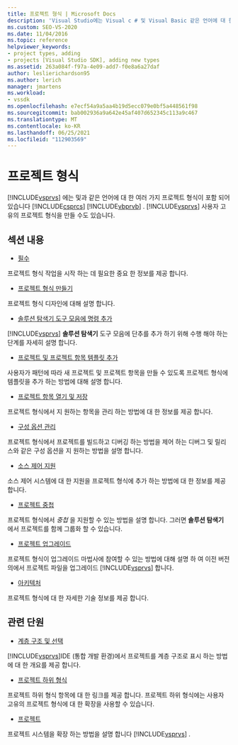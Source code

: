 ```yaml
---
title: 프로젝트 형식 | Microsoft Docs
description: 'Visual Studio에는 Visual c # 및 Visual Basic 같은 언어에 대 한 여러 프로젝트 형식이 포함 되어 있습니다. Visual Studio를 사용 하 여 프로젝트 형식을 직접 만들 수도 있습니다.'
ms.custom: SEO-VS-2020
ms.date: 11/04/2016
ms.topic: reference
helpviewer_keywords:
- project types, adding
- projects [Visual Studio SDK], adding new types
ms.assetid: 263a084f-f97a-4e09-add7-f0e8a6a27daf
author: leslierichardson95
ms.author: lerich
manager: jmartens
ms.workload:
- vssdk
ms.openlocfilehash: e7ecf54a9a5aa4b19d5ecc079e0bf5a448561f98
ms.sourcegitcommit: bab002936a9a642e45af407d652345c113a9c467
ms.translationtype: MT
ms.contentlocale: ko-KR
ms.lasthandoff: 06/25/2021
ms.locfileid: "112903569"
---
```

# <a name="project-types"></a>프로젝트 형식
[!INCLUDE[vsprvs](../../code-quality/includes/vsprvs_md.md)] 에는 및과 같은 언어에 대 한 여러 가지 프로젝트 형식이 포함 되어 있습니다 [!INCLUDE[csprcs](../../data-tools/includes/csprcs_md.md)] [!INCLUDE[vbprvb](../../code-quality/includes/vbprvb_md.md)] . [!INCLUDE[vsprvs](../../code-quality/includes/vsprvs_md.md)] 사용자 고유의 프로젝트 형식을 만들 수도 있습니다.

## <a name="in-this-section"></a>섹션 내용
- [필수](../../extensibility/internals/project-type-essentials.md)

 프로젝트 형식 작업을 시작 하는 데 필요한 중요 한 정보를 제공 합니다.

- [프로젝트 형식 만들기](../../extensibility/internals/creating-project-types.md)

 프로젝트 형식 디자인에 대해 설명 합니다.

- [솔루션 탐색기 도구 모음에 명령 추가](../../extensibility/adding-a-command-to-the-solution-explorer-toolbar.md)

 [!INCLUDE[vsprvs](../../code-quality/includes/vsprvs_md.md)] **솔루션 탐색기** 도구 모음에 단추를 추가 하기 위해 수행 해야 하는 단계를 자세히 설명 합니다.

- [프로젝트 및 프로젝트 항목 템플릿 추가](../../extensibility/internals/adding-project-and-project-item-templates.md)

 사용자가 패턴에 따라 새 프로젝트 및 프로젝트 항목을 만들 수 있도록 프로젝트 형식에 템플릿을 추가 하는 방법에 대해 설명 합니다.

- [프로젝트 항목 열기 및 저장](../../extensibility/internals/opening-and-saving-project-items.md)

 프로젝트 형식에서 지 원하는 항목을 관리 하는 방법에 대 한 정보를 제공 합니다.

- [구성 옵션 관리](../../extensibility/internals/managing-configuration-options.md)

 프로젝트 형식에서 프로젝트를 빌드하고 디버깅 하는 방법을 제어 하는 디버그 및 릴리스와 같은 구성 옵션을 지 원하는 방법을 설명 합니다.

- [소스 제어 지원](../../extensibility/internals/supporting-source-control.md)

 소스 제어 시스템에 대 한 지원을 프로젝트 형식에 추가 하는 방법에 대 한 정보를 제공 합니다.

- [프로젝트 중첩](../../extensibility/internals/nesting-projects.md)

 프로젝트 형식에서 *중첩* 을 지원할 수 있는 방법을 설명 합니다. 그러면 **솔루션 탐색기** 에서 프로젝트를 함께 그룹화 할 수 있습니다.

- [프로젝트 업그레이드](../../extensibility/internals/upgrading-projects.md)

 프로젝트 형식이 업그레이드 마법사에 참여할 수 있는 방법에 대해 설명 하 여 이전 버전의에서 프로젝트 파일을 업그레이드 [!INCLUDE[vsprvs](../../code-quality/includes/vsprvs_md.md)] 합니다.

- [아키텍처](../../extensibility/internals/project-types-architecture.md)

 프로젝트 형식에 대 한 자세한 기술 정보를 제공 합니다.

## <a name="related-sections"></a>관련 단원
- [계층 구조 및 선택](../../extensibility/internals/hierarchies-and-selection.md)

 [!INCLUDE[vsprvs](../../code-quality/includes/vsprvs_md.md)]IDE (통합 개발 환경)에서 프로젝트를 계층 구조로 표시 하는 방법에 대 한 개요를 제공 합니다.

- [프로젝트 하위 형식](../../extensibility/internals/project-subtypes.md)

 프로젝트 하위 형식 항목에 대 한 링크를 제공 합니다. 프로젝트 하위 형식에는 사용자 고유의 프로젝트 형식에 대 한 확장을 사용할 수 있습니다.

- [프로젝트](../../extensibility/internals/projects.md)

 프로젝트 시스템을 확장 하는 방법을 설명 합니다 [!INCLUDE[vsprvs](../../code-quality/includes/vsprvs_md.md)] .
